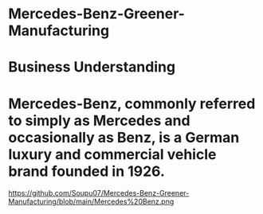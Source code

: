 # Mercedes-Benz-Greener-Manufacturing

# Business Understanding

# Mercedes-Benz, commonly referred to simply as Mercedes and occasionally as Benz, is a German luxury and commercial vehicle brand founded in 1926.
https://github.com/Soupu07/Mercedes-Benz-Greener-Manufacturing/blob/main/Mercedes%20Benz.png
